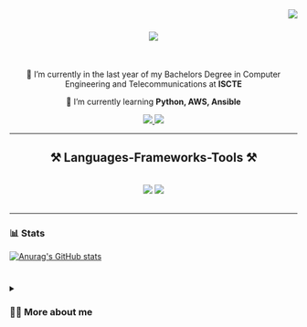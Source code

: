 <img align="right" src="https://visitor-badge.laobi.icu/badge?page_id=poioe20p.poioe20pP" />

<h1 align="center">
    <img src="https://readme-typing-svg.herokuapp.com/?font=Righteous&size=35&center=true&vCenter=true&width=500&height=70&duration=4000&lines=Hi+There!+👋;+I'm+Pedro+Ojo+Oriakhi!;" />
</h1>

<br/>

<div align="center">
 
 🔭 I’m currently in the last year of my Bachelors Degree in Computer Engineering and Telecommunications at **ISCTE** 
 
 🌱 I’m currently learning **Python, AWS, Ansible**

 </div>
<div align="center"> 
  <a href="mailto:pedroojos222@gmail.com">
    <img src="https://img.shields.io/badge/Gmail-333333?style=for-the-badge&logo=gmail&logoColor=red" />
  </a>
  <a href="https://www.linkedin.com/in/pedro-ojo-oriakhi-3b8b6426b/" target="_blank">
    <img src="https://img.shields.io/badge/LinkedIn-0077B5?style=for-the-badge&logo=linkedin&logoColor=white" target="_blank" />
  </a>
</div>

 <hr/>

 <h2 align="center">⚒️ Languages-Frameworks-Tools ⚒️</h2>
<br/>
<div align="center">
    <img src="https://skillicons.dev/icons?i=java,html,css,javascript,vscode,github,git" />
    <img src="https://skillicons.dev/icons?i=mysql,git,bash,c" /><br>
</div>

<br/>
<hr/>

### 📊 Stats
[![Anurag's GitHub stats](https://github-readme-stats.vercel.app/api?username=poioe20p)](https://github.com/poioe20p/github-readme-stats)

#

<details>
 <summary><h3>👨‍💻 More about me</h3></summary>
   I'm a university student currently on the last year of my Bachelors Degree in Computer Engineering and Telecommunications.
   I found my passion for software enginnering in my first year of university when I started learning java and I haven't looked back since because I love solving problems and building things and software development gives me the platform and tools to do so. 
   I'm eager to start my professional career as a software engineer. 